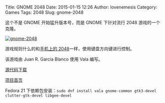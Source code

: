 Title: GNOME 2048
Date: 2015-01-15 12:26
Author: lovenemesis
Category: Games
Tags: 2048
Slug: gnome-2048

这个不是 GNOME 开始猛升版本号，而是 GNOME 下针对流行 2048
游戏的一个克隆。

[![gnome-2048](http://lt-file.b0.upaiyun.com/files/2015/01/gnome-2048-250x250.png)](http://lt-file.b0.upaiyun.com/files/2015/01/gnome-2048.png)

游戏规则什么的和[手机上的
2048](https://play.google.com/store/apps/details?id=com.gabrielecirulli.app2048&hl=en)一样，使用键盘方向键进行控制。

该游戏由 Juan R. García Blanco 使用 Vala 编写。

[源代码下载](http://git.gnome.org/browse/gnome-2048/)

[项目首页](https://wiki.gnome.org/Apps/2048)

Fedora 21 下依赖包安装：`sudo dnf install vala gnome-common gtk3-devel
clutter-gtk-devel libgee-devel`
